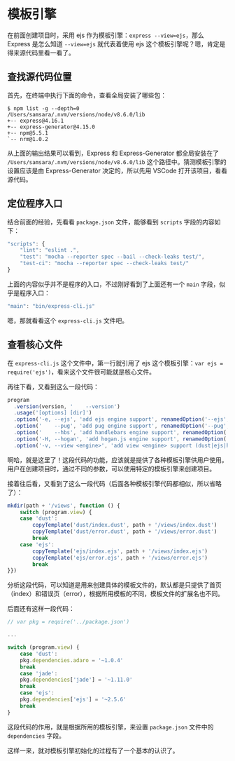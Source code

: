 # 模板引擎

在前面创建项目时，采用 ejs 作为模板引擎：`express --view=ejs`，那么 Express 是怎么知道 `--view=ejs` 就代表着使用 ejs 这个模板引擎呢？嗯，肯定是得来源代码里看一看了。

## 查找源代码位置

首先，在终端中执行下面的命令，查看全局安装了哪些包：

```shell
$ npm list -g --depth=0
/Users/samsara/.nvm/versions/node/v8.6.0/lib
+-- express@4.16.1
+-- express-generator@4.15.0
+-- npm@5.5.1
`-- nrm@1.0.2
```

从上面的输出结果可以看到，Express 和 Express-Generator 都全局安装在了 `/Users/samsara/.nvm/versions/node/v8.6.0/lib` 这个路径中。猜测模板引擎的设置应该是由 Express-Generator 决定的，所以先用 VSCode 打开该项目，看看源代码。

## 定位程序入口

结合前面的经验，先看看 `package.json` 文件，能够看到 `scripts` 字段的内容如下：

```javascript
"scripts": {
    "lint": "eslint .",
    "test": "mocha --reporter spec --bail --check-leaks test/",
    "test-ci": "mocha --reporter spec --check-leaks test/"
}
```

上面的内容似乎并不是程序的入口，不过刚好看到了上面还有一个 `main` 字段，似乎是程序入口：

```javascript
"main": "bin/express-cli.js"
```

嗯，那就看看这个 `express-cli.js` 文件吧。

## 查看核心文件

在 `express-cli.js` 这个文件中，第一行就引用了 ejs 这个模板引擎：`var ejs = require('ejs')`，看来这个文件很可能就是核心文件。

再往下看，又看到这么一段代码：

```javascript
program
  .version(version, '    --version')
  .usage('[options] [dir]')
  .option('-e, --ejs', 'add ejs engine support', renamedOption('--ejs', '--view=ejs'))
  .option('    --pug', 'add pug engine support', renamedOption('--pug', '--view=pug'))
  .option('    --hbs', 'add handlebars engine support', renamedOption('--hbs', '--view=hbs'))
  .option('-H, --hogan', 'add hogan.js engine support', renamedOption('--hogan', '--view=hogan'))
  .option('-v, --view <engine>', 'add view <engine> support (dust|ejs|hbs|hjs|jade|pug|twig|vash) (defaults to jade)')
```

啊哈，就是这里了！这段代码的功能，应该就是提供了各种模板引擎供用户使用。用户在创建项目时，通过不同的参数，可以使用特定的模板引擎来创建项目。

接着往后看，又看到了这么一段代码（后面各种模板引擎代码都相似，所以省略了）：

```javascript
mkdir(path + '/views', function () {
    switch (program.view) {
    case 'dust':
        copyTemplate('dust/index.dust', path + '/views/index.dust')
        copyTemplate('dust/error.dust', path + '/views/error.dust')
        break
    case 'ejs':
        copyTemplate('ejs/index.ejs', path + '/views/index.ejs')
        copyTemplate('ejs/error.ejs', path + '/views/error.ejs')
        break
}})
```

分析这段代码，可以知道是用来创建具体的模板文件的，默认都是只提供了首页（index）和错误页（error），根据所用模板的不同，模板文件的扩展名也不同。

后面还有这样一段代码：

```javascript
// var pkg = require('../package.json')

...

switch (program.view) {
    case 'dust':
    pkg.dependencies.adaro = '~1.0.4'
    break
    case 'jade':
    pkg.dependencies['jade'] = '~1.11.0'
    break
    case 'ejs':
    pkg.dependencies['ejs'] = '~2.5.6'
    break
}
```

这段代码的作用，就是根据所用的模板引擎，来设置 `package.json` 文件中的 `dependencies` 字段。

这样一来，就对模板引擎初始化的过程有了一个基本的认识了。
